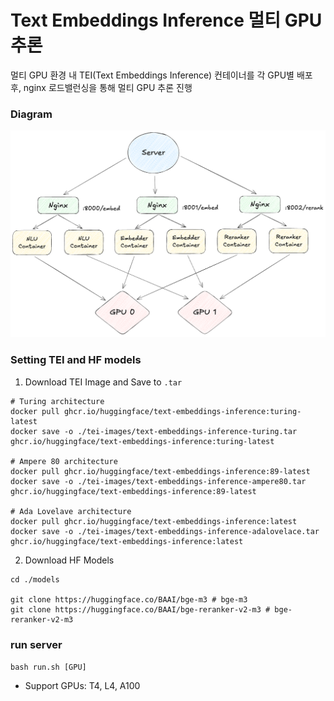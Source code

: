 # Text Embeddings Inference 멀티 GPU 추론
멀티 GPU 환경 내 TEI(Text Embeddings Inference) 컨테이너를 각 GPU별 배포 후, nginx 로드밸런싱을 통해 멀티 GPU 추론 진행

### Diagram
![tei-lb](./tei-lb.png)

### Setting TEI and HF models
1. Download TEI Image and Save to `.tar`
```
# Turing architecture
docker pull ghcr.io/huggingface/text-embeddings-inference:turing-latest
docker save -o ./tei-images/text-embeddings-inference-turing.tar ghcr.io/huggingface/text-embeddings-inference:turing-latest

# Ampere 80 architecture
docker pull ghcr.io/huggingface/text-embeddings-inference:89-latest
docker save -o ./tei-images/text-embeddings-inference-ampere80.tar ghcr.io/huggingface/text-embeddings-inference:89-latest

# Ada Lovelave architecture
docker pull ghcr.io/huggingface/text-embeddings-inference:latest 
docker save -o ./tei-images/text-embeddings-inference-adalovelace.tar ghcr.io/huggingface/text-embeddings-inference:latest
```

2. Download HF Models
```
cd ./models

git clone https://huggingface.co/BAAI/bge-m3 # bge-m3
git clone https://huggingface.co/BAAI/bge-reranker-v2-m3 # bge-reranker-v2-m3
```

### run server
`bash run.sh [GPU]`
- Support GPUs: T4, L4, A100
